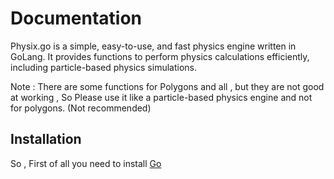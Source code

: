 # Documentation 


Physix.go is a simple, easy-to-use, and fast physics engine written in GoLang. It provides functions to perform physics calculations efficiently, including particle-based physics simulations.

Note : There are some functions for Polygons and all , but they are not good at working , So Please use it like a particle-based physics engine and not for polygons. (Not recommended)

## Installation

So , First of all you need to install [Go](https://go.dev/doc/install)


